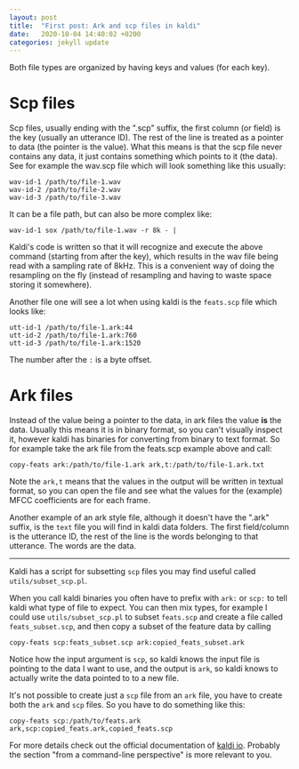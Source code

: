 ```yaml
---
layout: post
title:  "First post: Ark and scp files in kaldi"
date:   2020-10-04 14:40:02 +0200
categories: jekyll update
---
```


Both file types are organized by having keys and values (for each key).

# Scp files

Scp files, usually ending with the ".scp" suffix, the first column (or field) is the key (usually an utterance ID). The rest of the line is treated as a pointer to data (the pointer is the value). 
What this means is that the scp file never contains any data, it just contains something which points to it (the data). See for example the wav.scp file which will look something like this usually:

```
wav-id-1 /path/to/file-1.wav
wav-id-2 /path/to/file-2.wav
wav-id-3 /path/to/file-3.wav
```

It can be a file path, but can also be more complex like:
```
wav-id-1 sox /path/to/file-1.wav -r 8k - |
```
Kaldi's code is written so that it will recognize and execute the above command (starting from after the key), which results in the wav file being read with a sampling rate of 8kHz. This is a convenient way of doing the resampling on the fly (instead of resampling and having to waste space storing it somewhere).

Another file one will see a lot when using kaldi is the `feats.scp` file which looks like:
```
utt-id-1 /path/to/file-1.ark:44
utt-id-2 /path/to/file-1.ark:760
utt-id-3 /path/to/file-1.ark:1520
```
The number after the `:` is a byte offset.

# Ark files 

Instead of the value being a pointer to the data, in ark files the value **is** the data. Usually this means it is in binary format, so you can't visually inspect it, however kaldi has binaries for converting from binary to text format. So for example take the ark file from the feats.scp example above and call:

```
copy-feats ark:/path/to/file-1.ark ark,t:/path/to/file-1.ark.txt
```

Note the `ark,t` means that the values in the output will be written in textual format, so you can open the file and see what the values for the (example) MFCC coefficients are for each frame.

Another example of an ark style file, although it doesn't have the ".ark" suffix, is the `text` file you will find in kaldi data folders. The first field/column is the utterance ID, the rest of the line is the words belonging to that utterance. The words are the data.

---

Kaldi has a script for subsetting `scp` files you may find useful called `utils/subset_scp.pl`.

When you call kaldi binaries you often have to prefix with `ark:` or `scp:` to tell kaldi what type of file to expect. You can then mix types, for example I could use `utils/subset_scp.pl` to subset `feats.scp` and create a file called `feats_subset.scp`, and then copy a subset of the feature data by calling
```
copy-feats scp:feats_subset.scp ark:copied_feats_subset.ark
```
Notice how the input argument is `scp`, so kaldi knows the input file is pointing to the data I want to use, and the output is `ark`, so kaldi knows to actually write the data pointed to to a new file.

It's not possible to create just a `scp` file from an `ark` file, you have to create both the `ark` and `scp` files. So you have to do something like this:
```
copy-feats scp:/path/to/feats.ark ark,scp:copied_feats.ark,copied_feats.scp 
```

For more details check out the official documentation of [kaldi io](http://kaldi-asr.org/doc/io.html). Probably the section "from a command-line perspective" is more relevant to you.
